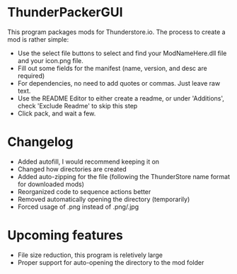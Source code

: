 # ThunderPackerGUI

This program packages mods for Thunderstore.io. The process to create a mod is rather simple:
 - Use the select file buttons to select and find your ModNameHere.dll file and your icon.png file.
 - Fill out some fields for the manifest (name, version, and desc are required)
 - For dependencies, no need to add quotes or commas. Just leave raw text.
 - Use the README Editor to either create a readme, or under 'Additions', check 'Exclude Readme' to skip this step
 - Click pack, and wait a few.

# Changelog
 - Added autofill, I would recommend keeping it on
 - Changed how directories are created
 - Added auto-zipping for the file (following the ThunderStore name format for downloaded mods)
 - Reorganized code to sequence actions better
 - Removed automatically opening the directory (temporarily)
 - Forced usage of .png instead of .png/.jpg

# Upcoming features
 - File size reduction, this program is reletively large
 - Proper support for auto-opening the directory to the mod folder
